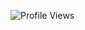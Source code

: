 <!--START_SECTION:waka-->
![Profile Views](http://img.shields.io/badge/Profile%20Views-5-blue)


<!--END_SECTION:waka-->
